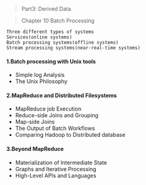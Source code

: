 > Part3: Derived Data 

> Chapter 10 Batch Processing

```
Three different types of systems
Services(online systems)
Batch processing systems(offline systems)
Stream processing systems(near-real-time systems)
```

#### 1.Batch processing with Unix tools
* Simple log Analysis
* The Unix Philosophy

#### 2.MapReduce and Distributed Filesystems
* MapReduce job Execution
* Reduce-side Joins and Grouping
* Map-side Joins
* The Output of Batch Workflows
* Comparing Hadoop to Distributed database

#### 3.Beyond MapReduce
* Materialization of Intermediate State
* Graphs and Iterative Processing
* High-Level APIs and Languages
